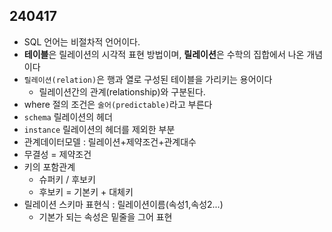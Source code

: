 ## 240417

- SQL 언어는 비절차적 언어이다.
- **테이블**은 릴레이션의 시각적 표현 방법이며, **릴레이션**은 수학의 집합에서 나온 개념이다
- `릴레이션(relation)`은 행과 열로 구성된 테이블을 가리키는 용어이다
  - 릴레이션간의 관계(relationship)와 구분된다. 
- where 절의 조건은 `술어(predictable)`라고 부른다
- `schema`  릴레이션의 헤더
- `instance`  릴레이션의 헤더를 제외한 부분
- 관계데이터모델 : 릴레이션+제약조건+관계대수
- 무결성 = 제약조건
- 키의 포함관계
  - 슈퍼키 / 후보키
  - 후보키 = 기본키 + 대체키
- 릴레이션 스키마 표현식 : 릴레이션이름(속성1,속성2...)
  - 기본가 되는 속성은 밑줄을 그어 표현
